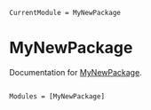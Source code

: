 ```@meta
CurrentModule = MyNewPackage
```

# MyNewPackage

Documentation for [MyNewPackage](https://github.com/floswald/MyNewPackage.jl).

```@index
```

```@autodocs
Modules = [MyNewPackage]
```
